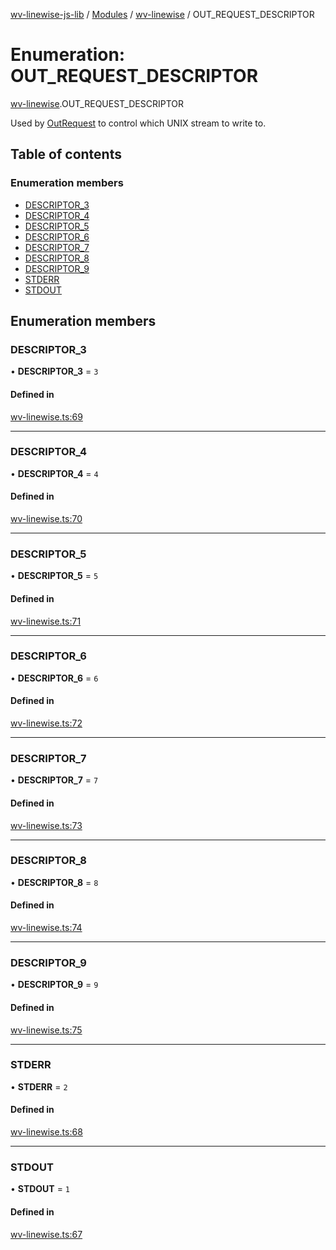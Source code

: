 [wv-linewise-js-lib](../README.md) / [Modules](../modules.md) / [wv-linewise](../modules/wv_linewise.md) / OUT\_REQUEST\_DESCRIPTOR

# Enumeration: OUT\_REQUEST\_DESCRIPTOR

[wv-linewise](../modules/wv_linewise.md).OUT_REQUEST_DESCRIPTOR

Used by [OutRequest](../interfaces/wv_linewise.OutRequest.md) to control which UNIX stream to write to.

## Table of contents

### Enumeration members

- [DESCRIPTOR\_3](wv_linewise.OUT_REQUEST_DESCRIPTOR.md#descriptor_3)
- [DESCRIPTOR\_4](wv_linewise.OUT_REQUEST_DESCRIPTOR.md#descriptor_4)
- [DESCRIPTOR\_5](wv_linewise.OUT_REQUEST_DESCRIPTOR.md#descriptor_5)
- [DESCRIPTOR\_6](wv_linewise.OUT_REQUEST_DESCRIPTOR.md#descriptor_6)
- [DESCRIPTOR\_7](wv_linewise.OUT_REQUEST_DESCRIPTOR.md#descriptor_7)
- [DESCRIPTOR\_8](wv_linewise.OUT_REQUEST_DESCRIPTOR.md#descriptor_8)
- [DESCRIPTOR\_9](wv_linewise.OUT_REQUEST_DESCRIPTOR.md#descriptor_9)
- [STDERR](wv_linewise.OUT_REQUEST_DESCRIPTOR.md#stderr)
- [STDOUT](wv_linewise.OUT_REQUEST_DESCRIPTOR.md#stdout)

## Enumeration members

### DESCRIPTOR\_3

• **DESCRIPTOR\_3** = `3`

#### Defined in

[wv-linewise.ts:69](https://github.com/forbesmyester/wv-linewise/blob/2999a94/js-lib/src/wv-linewise.ts#L69)

___

### DESCRIPTOR\_4

• **DESCRIPTOR\_4** = `4`

#### Defined in

[wv-linewise.ts:70](https://github.com/forbesmyester/wv-linewise/blob/2999a94/js-lib/src/wv-linewise.ts#L70)

___

### DESCRIPTOR\_5

• **DESCRIPTOR\_5** = `5`

#### Defined in

[wv-linewise.ts:71](https://github.com/forbesmyester/wv-linewise/blob/2999a94/js-lib/src/wv-linewise.ts#L71)

___

### DESCRIPTOR\_6

• **DESCRIPTOR\_6** = `6`

#### Defined in

[wv-linewise.ts:72](https://github.com/forbesmyester/wv-linewise/blob/2999a94/js-lib/src/wv-linewise.ts#L72)

___

### DESCRIPTOR\_7

• **DESCRIPTOR\_7** = `7`

#### Defined in

[wv-linewise.ts:73](https://github.com/forbesmyester/wv-linewise/blob/2999a94/js-lib/src/wv-linewise.ts#L73)

___

### DESCRIPTOR\_8

• **DESCRIPTOR\_8** = `8`

#### Defined in

[wv-linewise.ts:74](https://github.com/forbesmyester/wv-linewise/blob/2999a94/js-lib/src/wv-linewise.ts#L74)

___

### DESCRIPTOR\_9

• **DESCRIPTOR\_9** = `9`

#### Defined in

[wv-linewise.ts:75](https://github.com/forbesmyester/wv-linewise/blob/2999a94/js-lib/src/wv-linewise.ts#L75)

___

### STDERR

• **STDERR** = `2`

#### Defined in

[wv-linewise.ts:68](https://github.com/forbesmyester/wv-linewise/blob/2999a94/js-lib/src/wv-linewise.ts#L68)

___

### STDOUT

• **STDOUT** = `1`

#### Defined in

[wv-linewise.ts:67](https://github.com/forbesmyester/wv-linewise/blob/2999a94/js-lib/src/wv-linewise.ts#L67)
